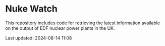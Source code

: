 # Nuke Watch

This repository includes code for retrieving the latest information available on the output of EDF nuclear power plants in the UK.

Last updated: 2024-08-14 11:08